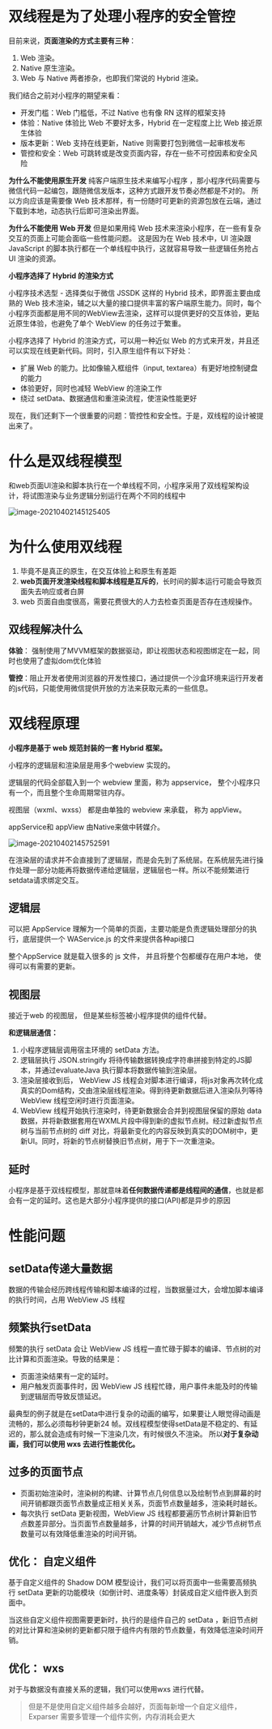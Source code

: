 
# 双线程是为了处理小程序的安全管控

目前来说，**页面渲染的方式主要有三种**：

1. Web 渲染。
2. Native 原生渲染。
3. Web 与 Native 两者掺杂，也即我们常说的 Hybrid 渲染。


我们结合之前对小程序的期望来看：

- 开发门槛：Web 门槛低，不过 Native 也有像 RN 这样的框架支持
- 体验：Native 体验比 Web 不要好太多，Hybrid 在一定程度上比 Web 接近原生体验
- 版本更新：Web 支持在线更新，Native 则需要打包到微信一起审核发布
- 管控和安全：Web 可跳转或是改变页面内容，存在一些不可控因素和安全风险


**为什么不能使用原生开发**
纯客户端原生技术来编写小程序 ，那小程序代码需要与微信代码一起编包，跟随微信发版本，这种方式跟开发节奏必然都是不对的。 所以方向应该是需要像 Web 技术那样，有一份随时可更新的资源包放在云端，通过下载到本地，动态执行后即可渲染出界面。

**为什么不能使用 Web 开发**
但是如果用纯 Web 技术来渲染小程序，在一些有复杂交互的页面上可能会面临一些性能问题。 这是因为在 Web 技术中，UI 渲染跟 JavaScript 的脚本执行都在一个单线程中执行，这就容易导致一些逻辑任务抢占 UI 渲染的资源。


**小程序选择了 Hybrid 的渲染方式**

小程序技术选型 - 选择类似于微信 JSSDK 这样的 Hybrid 技术，即界面主要由成熟的 Web 技术渲染，辅之以大量的接口提供丰富的客户端原生能力。同时，每个小程序页面都是用不同的WebView去渲染，这样可以提供更好的交互体验，更贴近原生体验，也避免了单个 WebView 的任务过于繁重。

小程序选择了 Hybrid 的渲染方式，可以用一种近似 Web 的方式来开发，并且还可以实现在线更新代码。同时，引入原生组件有以下好处：

- 扩展 Web 的能力。比如像输入框组件（input, textarea）有更好地控制键盘的能力
- 体验更好，同时也减轻 WebView 的渲染工作
- 绕过 setData、数据通信和重渲染流程，使渲染性能更好



现在，我们还剩下一个很重要的问题：管控性和安全性。于是，双线程的设计被提出来了。

# 什么是双线程模型

和web页面UI渲染和脚本执行在一个单线程不同，小程序采用了双线程架构设计，将试图渲染与业务逻辑分别运行在两个不同的线程中

![image-20210402145125405](小程序双线程模型.png)

# 为什么使用双线程


1. 毕竟不是真正的原生，在交互体验上和原生有差距
2. **web页面开发渲染线程和脚本线程是互斥的**，长时间的脚本运行可能会导致页面失去响应或者白屏
3. web 页面自由度很高，需要花费很大的人力去检查页面是否存在违规操作。



## 双线程解决什么

**体验**： 强制使用了MVVM框架的数据驱动，即让视图状态和视图绑定在一起，同时也使用了虚拟dom优化体验

**管控**：阻止开发者使用浏览器的开发性接口，通过提供一个沙盒环境来运行开发者的js代码，只能使用微信提供开放的方法来获取元素的一些信息。





# 双线程原理



**小程序是基于 web 规范封装的一套 Hybrid 框架。**


小程序的逻辑层和渲染层是用多个webview 实现的。

逻辑层的代码全部载入到一个 webview 里面，称为 appservice， 整个小程序只有一个，而且整个生命周期常驻内存。

视图层（wxml、wxss） 都是由单独的 webview 来承载， 称为 appView。

appService和 appView 由Native来做中转媒介。



![image-20210402145752591](小程序双线程原理.png)







在渲染层的请求并不会直接到了逻辑层，而是会先到了系统层。在系统层先进行操作处理一部分功能再将数据传递给逻辑层，逻辑层也一样。所以不能频繁进行setdata请求绑定交互。





## 逻辑层

可以把 AppService 理解为一个简单的页面，主要功能是负责逻辑处理部分的执行，底层提供一个 WAService.js 的文件来提供各种api接口



整个AppService 就是载入很多的 js 文件， 并且将整个包都缓存在用户本地， 使得可以有需要的更新。



## 视图层

接近于web 的视图层， 但是某些标签被小程序提供的组件代替。



**和逻辑层通信：**

1. 小程序逻辑层调用宿主环境的 setData 方法。
2. 逻辑层执行 JSON.stringify 将待传输数据转换成字符串拼接到特定的JS脚本，并通过evaluateJava 执行脚本将数据传输到渲染层。
3. 渲染层接收到后， WebView JS 线程会对脚本进行编译，将js对象再次转化成真实的Dom结构，交由渲染层线程渲染。得到待更新数据后进入渲染队列等待 WebView 线程空闲时进行页面渲染。
4. WebView 线程开始执行渲染时，待更新数据会合并到视图层保留的原始 data 数据，并将新数据套用在WXML片段中得到新的虚拟节点树。经过新虚拟节点树与当前节点树的 diff 对比，将最新变化的内容反映到真实的DOM树中，更新UI。同时，将新的节点树替换旧节点树，用于下一次重渲染。





## 延时

小程序是基于双线程模型，那就意味着**任何数据传递都是线程间的通信**，也就是都会有一定的延时。这也是大部分小程序提供的接口(API)都是异步的原因



# 性能问题



## setData传递大量数据

数据的传输会经历跨线程传输和脚本编译的过程，当数据量过大，会增加脚本编译的执行时间，占用 WebView JS 线程


## 频繁执行setData

频繁的执行 setData 会让 WebView JS 线程一直忙碌于脚本的编译、节点树的对比计算和页面渲染。导致的结果是：

- 页面渲染结果有一定的延时。
- 用户触发页面事件时，因 WebView JS 线程忙碌，用户事件未能及时的传输到逻辑层而导致反馈延迟。



最典型的例子就是在setData中进行复杂的动画的编写，如果要让人眼觉得动画是流畅的，那么必须每秒钟更新24 帧。双线程模型使得setData是不稳定的、有延迟的，那么就会造成有时候一下渲染几次，有时候很久不渲染。 所以**对于复杂动画，我们可以使用 wxs 去进行性能优化。**



## 过多的页面节点

- 页面初始渲染时，渲染树的构建、计算节点几何信息以及绘制节点到屏幕的时间开销都跟页面节点数量成正相关关系，页面节点数量越多，渲染耗时越长。
- 每次执行 setData 更新视图，WebView JS 线程都要遍历节点树计算新旧节点数差异部分。当页面节点数量越多，计算的时间开销越大，减少节点树节点数量可以有效降低重渲染的时间开销。



## 优化： 自定义组件

基于自定义组件的 Shadow DOM 模型设计，我们可以将页面中一些需要高频执行 setData 更新的功能模块（如倒计时、进度条等）封装成自定义组件嵌入到页面中。

当这些自定义组件视图需要更新时，执行的是组件自己的 setData ，新旧节点树的对比计算和渲染树的更新都只限于组件内有限的节点数量，有效降低渲染时间开销。



## 优化： wxs

对于与数据没有直接关系的逻辑，我们可以使用wxs 进行代替。

> 但是不是使用自定义组件越多会越好，页面每新增一个自定义组件， Exparser 需要多管理一个组件实例，内存消耗会更大
